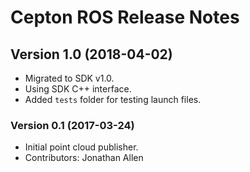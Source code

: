# Cepton ROS Release Notes

## Version 1.0 (2018-04-02)
* Migrated to SDK v1.0.
* Using SDK C++ interface.
* Added `tests` folder for testing launch files.

### Version 0.1 (2017-03-24)
* Initial point cloud publisher.
* Contributors: Jonathan Allen
